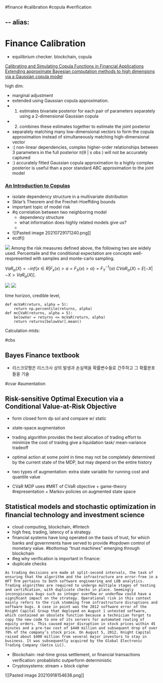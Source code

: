 #finance #calibration #copula #verification


--
alias: 
--

# Finance Calibration
- equilibrium checker. blockchain, copula



[Calibrating and Simulating Copula Functions in Financial Applications](https://www.frontiersin.org/articles/10.3389/fams.2021.642210/full)
[Extending approximate Bayesian computation methods to high dimensions via a Gaussian copula model](https://econpapers.repec.org/article/eeecsdana/v_3a106_3ay_3a2017_3ai_3ac_3ap_3a77-89.htm)

high dim: 
- marginal adjustment
- extended using Gaussian copula approximation. 
- 1) estimates bivariate posterior for each pair of parameters separately using a 2-dimensional Gaussian copula
- 2) combines these estimates together to estimate the joint posterior
- separately matching many low-dimensional vectors to form the copula approximation instead of simultaneously matching high-dimensional vector
- :( non-linear dependencies, complex higher-order relationships between 3 parameters in the full posterior π(θ | s obs ) will not be accurately captured
- :) accurately fitted Gaussian copula approximation to a highly complex posterior is useful than a poor standard ABC approximation to the joint model
### [An Introduction to Copulas](http://www.columbia.edu/~mh2078/QRM/Copulas.pdf)

- isolate dependency structure in a multivariate distribution
- Sklar’s Theorem and the Frechet-Hoeffding bounds
- important topic of model risk
- #q correlation between two neighboring model
	- dependency structure
	- what information does highly related models give us?
	- 
- ![[Pasted image 20210729171240.png]]
- ecdf()

![](https://i.imgur.com/6D5R7MO.png)
Among the risk measures defined above, the following two are widely used. Percentaile and the conditional expectation are concepts well-respresented with samples and monte-carlo sampling.

$VaR_\alpha (X) = -inf {\{ x \in R| F_x(x) > \alpha} = F_X(x) > \alpha \} = F_Y^{-1}(\alpha)$
$CVaR_\alpha(X) = E[-X| -X > VaR_\alpha (X)]$. 

![](https://i.imgur.com/MqzSRiF.png)
![](https://i.imgur.com/O19jXse.png)



time horizon, credible level, 
```{python}
def mcVaR(return, alpha = 5):
    return np.percentile(returns, alpha)
def mcCVaR(returns, alpha = 5):
    belowVar = returns <= mcVaR(return, alpha)
    return returns[belowVar].mean()
```
Calculation mtds:

#cbs
## Bayes Finance textbook
- 리스크모형은 리스크사 상의 발생과 손실액을 확률변수들로 간주하고 그 확률분포들을 기술


#cvar #aumentation
## Risk-sensitive Optimal Execution via a Conditional Value-at-Risk Objective
- form closed form dp sol and compare w/ static
- state-space augmentation
- trading algorithm provides the best allocation of trading effort to minimize the cost of traidng give a liquidation task/ mean-variance tradeoff
- optimal action at some point in time may not be completely determined by the current state of the MDP, but may depend on the entire history
- two types of augmentation: extra state variable for running cost and quantile value

- CVaR MDP uses #MRT of CVaR objective + game-theory #representation + Markov policies on augmented state space

## Statistical models and stochastic optimization in ﬁnancial technology and investment science
- cloud computing, blockchain, #fintech
- high freq. trading, latency of a strategy.
- ﬁnancial systems have long operated on the basis of trust, for which banks and governments have served to provide #topdown control of monetary value. #bottomup “trust machines” emerging through blockchain
- #eg why verification is important in finance: 
- duplicate checks
```
As trading decisions are made at split-second intervals, the task of ensuring that the algorithm and the infrastructure are error-free in a HFT ﬁrm pertains to both software engineering and LOB analytics. Trading algorithms are required to undergo multiple stages of testing and certiﬁcation, with duplicate checks in place. Seemingly inconspicuous bugs such as integer overﬂow or underﬂow could have a signiﬁcant impact on the strategy. Operational risk in this context mainly refers to the risk stemming from infrastructure disruptions and software bugs. A case in point was the 2012 software error of the Knight Capital Group that deployed on August 1 untested software, which contained an obsolete function because a technician forgot to copy the new code to one of its servers for automated routing of equity orders. This caused major disruption in stock prices within 45 minutes and a pre-tax cost of $440 million and subsequent drop of over 70% of the company’s stock price. On August 5, 2012, Knight Capital raised about $400 million from several major investors to stay in business. It was subsequently acquired by the Global Electronic Trading Company (Getco LLC).
```
- Blockchain: real-time gross settlement, or ﬁnancial transactions veriﬁcation: probablistic outperform deterministic
- Cryptosystems: stream + block cipher

![[Pasted image 20210918154638.png]]